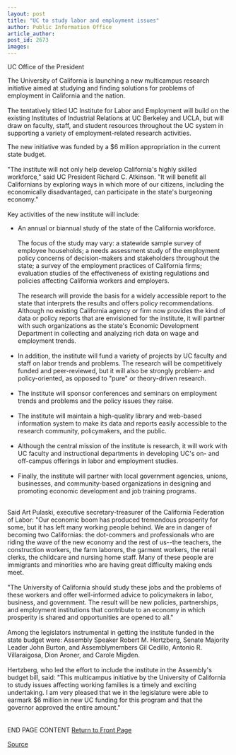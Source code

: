 ```yaml
---
layout: post
title: "UC to study labor and employment issues"
author: Public Information Office
article_author: 
post_id: 2673
images:
---
```


<p>
  UC Office of the President
</p>
<p>
  The University of California is launching a new multicampus research initiative aimed at studying and finding solutions for problems of employment in California and the nation.<br>
  <br>
  The tentatively titled UC Institute for Labor and Employment will build on the existing Institutes of Industrial Relations at UC Berkeley and UCLA, but will draw on faculty, staff, and student resources throughout the UC system in supporting a variety of employment-related research activities.
</p>
<p>
  The new initiative was funded by a $6 million appropriation in the current state budget.<br>
  <br>
  "The institute will not only help develop California's highly skilled workforce," said UC President Richard C. Atkinson. "It will benefit all Californians by exploring ways in which more of our citizens, including the economically disadvantaged, can participate in the state's burgeoning economy."<br>
  <br>
  Key activities of the new institute will include:
</p>
<ul>
  <li>An annual or biannual study of the state of the California workforce.<br>
    <br>
    The focus of the study may vary: a statewide sample survey of employee households; a needs assessment study of the employment policy concerns of decision-makers and stakeholders throughout the state; a survey of the employment practices of California firms; evaluation studies of the effectiveness of existing regulations and policies affecting California workers and employers.<br>
    <br>
    The research will provide the basis for a widely accessible report to the state that interprets the results and offers policy recommendations. Although no existing California agency or firm now provides the kind of data or policy reports that are envisioned for the institute, it will partner with such organizations as the state's Economic Development Department in collecting and analyzing rich data on wage and employment trends.<br>
    <br>
  </li>
  <li>In addition, the institute will fund a variety of projects by UC faculty and staff on labor trends and problems. The research will be competitively funded and peer-reviewed, but it will also be strongly problem- and policy-oriented, as opposed to "pure" or theory-driven research.<br>
    <br>
  </li>
  <li>The institute will sponsor conferences and seminars on employment trends and problems and the policy issues they raise.<br>
    <br>
  </li>
  <li>The institute will maintain a high-quality library and web-based information system to make its data and reports easily accessible to the research community, policymakers, and the public.<br>
    <br>
  </li>
  <li>Although the central mission of the institute is research, it will work with UC faculty and instructional departments in developing UC's on- and off-campus offerings in labor and employment studies.<br>
    <br>
  </li>
  <li>Finally, the institute will partner with local government agencies, unions, businesses, and community-based organizations in designing and promoting economic development and job training programs.
  </li>
</ul>
<p>
  <br>
  Said Art Pulaski, executive secretary-treasurer of the California Federation of Labor: "Our economic boom has produced tremendous prosperity for some, but it has left many working people behind. We are in danger of becoming two Californias: the dot-commers and professionals who are riding the wave of the new economy and the rest of us--the teachers, the construction workers, the farm laborers, the garment workers, the retail clerks, the childcare and nursing home staff. Many of these people are immigrants and minorities who are having great difficulty making ends meet.<br>
  <br>
  "The University of California should study these jobs and the problems of these workers and offer well-informed advice to policymakers in labor, business, and government. The result will be new policies, partnerships, and employment institutions that contribute to an economy in which prosperity is shared and opportunities are opened to all."<br>
  <br>
  Among the legislators instrumental in getting the institute funded in the state budget were: Assembly Speaker Robert M. Hertzberg, Senate Majority Leader John Burton, and Assemblymembers Gil Cedillo, Antonio R. Villaraigosa, Dion Aroner, and Carole Migden.<br>
  <br>
  Hertzberg, who led the effort to include the institute in the Assembly's budget bill, said: "This multicampus initiative by the University of California to study issues affecting working families is a timely and exciting undertaking. I am very pleased that we in the legislature were able to earmark $6 million in new UC funding for this program and that the governor approved the entire amount."<br>
  <br>
  <br>
  END PAGE CONTENT <a href="../../index.html">Return to Front Page</a> <img align="bottom" alt=" " border="0" height="1" src="../../images/trans.gif" width="385">
</p>
<p><a href="http://www1.ucsc.edu/currents/00-01/10-09/uc.labor.html" title="Permalink to uc">Source</a></p>
